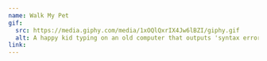 ```yaml
---
name: Walk My Pet
gif:
  src: https://media.giphy.com/media/1xOQlQxrIX4Jw6lBZI/giphy.gif
  alt: A happy kid typing on an old computer that outputs 'syntax error'.
link:
---
```

